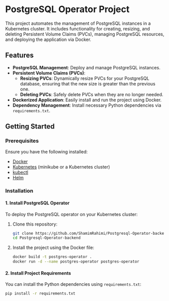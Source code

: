 # PostgreSQL Operator Project

This project automates the management of PostgreSQL instances in a Kubernetes cluster. It includes functionality for creating, resizing, and deleting Persistent Volume Claims (PVCs), managing PostgreSQL resources, and deploying the application via Docker.

## Features
- **PostgreSQL Management**: Deploy and manage PostgreSQL instances.
- **Persistent Volume Claims (PVCs)**: 
  - **Resizing PVCs**: Dynamically resize PVCs for your PostgreSQL database, ensuring that the new size is greater than the previous one.
  - **Deleting PVCs**: Safely delete PVCs when they are no longer needed.
- **Dockerized Application**: Easily install and run the project using Docker.
- **Dependency Management**: Install necessary Python dependencies via `requirements.txt`.

## Getting Started

### Prerequisites
Ensure you have the following installed:
- [Docker](https://docs.docker.com/get-docker/)
- [Kubernetes](https://kubernetes.io/docs/setup/) (minikube or a Kubernetes cluster)
- [kubectl](https://kubernetes.io/docs/tasks/tools/)
- [Helm](https://helm.sh/docs/intro/install/)

### Installation

#### 1. Install PostgreSQL Operator
To deploy the PostgreSQL operator on your Kubernetes cluster:

1. Clone this repository:
    ```bash
    git clone https://github.com/ShamimRahimi/Postgresql-Operator-backend.git
    cd Postgresql-Operator-backend
    ```

2. Install the project using the Docker file:
    ```bash
    docker build -t postgres-operator .
    docker run -d --name postgres-operator postgres-operator
    ```

#### 2. Install Project Requirements
You can install the Python dependencies using `requirements.txt`:
```bash
pip install -r requirements.txt

